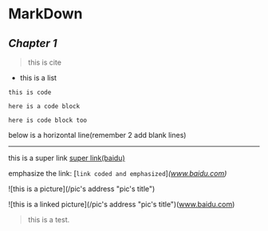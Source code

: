 # MarkDown  
## ***Chapter** 1*
>this is cite  

- this is a list  

`this is code`  

```
here is a code block    
```
    here is code block too  

below is a horizontal line(remember 2 add blank lines)

-----

this is a super link [super link(baidu)](www.baidu.com "Here sets link's title")  

emphasize the link: [`link coded and emphasized`]*(www.baidu.com)*  

![this is a picture](/pic's address "pic's title")  

![this is a linked picture](/pic's address "pic's title")(www.baidu.com)

> this is a test.